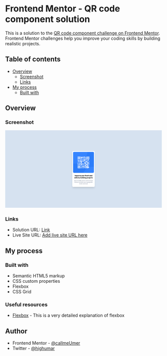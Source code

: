 # Frontend Mentor - QR code component solution

This is a solution to the [QR code component challenge on Frontend Mentor](https://www.frontendmentor.io/challenges/qr-code-component-iux_sIO_H). Frontend Mentor challenges help you improve your coding skills by building realistic projects. 

## Table of contents

- [Overview](#overview)
  - [Screenshot](#screenshot)
  - [Links](#links)
- [My process](#my-process)
  - [Built with](#built-with)

## Overview

### Screenshot

![](./images/screenshot.png)

### Links

- Solution URL: [Link](https://github.com/callmeUmer/fm-component-qr)
- Live Site URL: [Add live site URL here](https://callmeumer.github.io/fm-component-qr/)

## My process

### Built with

- Semantic HTML5 markup
- CSS custom properties
- Flexbox
- CSS Grid


### Useful resources

- [Flexbox](https://developer.mozilla.org/en-US/docs/Web/CSS/CSS_Flexible_Box_Layout/Basic_Concepts_of_Flexbox) - This is a very detailed explanation of flexbox

## Author

- Frontend Mentor - [@callmeUmer](https://www.frontendmentor.io/profile/callmeUmer)
- Twitter - [@highumar](https://www.twitter.com/highumar)

